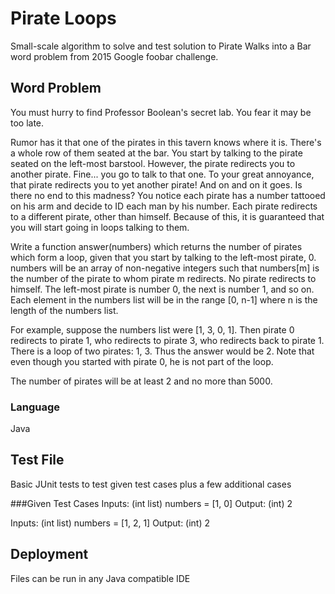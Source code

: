 # Pirate Loops
Small-scale algorithm to solve and test solution to Pirate Walks into a Bar word problem from 2015 Google foobar challenge.

## Word Problem
You must hurry to find Professor Boolean's secret lab. You fear it may be too late.

Rumor has it that one of the pirates in this tavern knows where it is. There's a whole row of them seated at the bar. You start by talking to the pirate seated on the left-most barstool. However, the pirate redirects you to another pirate. Fine... you go to talk to that one. To your great annoyance, that pirate redirects you to yet another pirate! And on and on it goes. Is there no end to this madness? You notice each pirate has a number tattooed on his arm and decide to ID each man by his number. Each pirate redirects to a different pirate, other than himself. Because of this, it is guaranteed that you will start going in loops talking to them.

Write a function answer(numbers) which returns the number of pirates which form a loop, given that you start by talking to the left-most pirate, 0. numbers will be an array of non-negative integers such that numbers[m] is the number of the pirate to whom pirate m redirects. No pirate redirects to himself. The left-most pirate is number 0, the next is number 1, and so on. Each element in the numbers list will be in the range [0, n-1] where n is the length of the numbers list.

For example, suppose the numbers list were [1, 3, 0, 1]. Then pirate 0 redirects to pirate 1, who redirects to pirate 3, who redirects back to pirate 1. There is a loop of two pirates: 1, 3. Thus the answer would be 2. Note that even though you started with pirate 0, he is not part of the loop.

The number of pirates will be at least 2 and no more than 5000.

### Language

Java

## Test File
Basic JUnit tests to test given test cases plus a few additional cases

###Given Test Cases
Inputs:
(int list) numbers = [1, 0]
Output:
(int) 2

Inputs:
(int list) numbers = [1, 2, 1]
Output:
(int) 2


## Deployment

Files can be run in any Java compatible IDE



